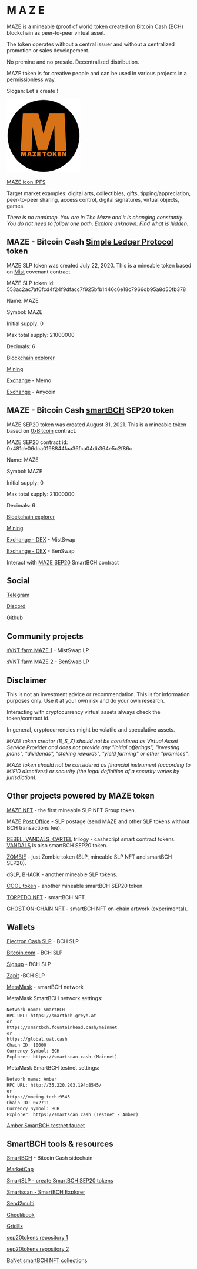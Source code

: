 # M A Z E

MAZE is a mineable (proof of work) token created on Bitcoin Cash (BCH) blockchain as peer-to-peer virtual asset.

The token operates without a central issuer and without a centralized promotion or sales developement.

No premine and no presale. Decentralized distribution.

MAZE token is for creative people and can be used in various projects in a permissionless way.

Slogan: Let`s create !

![MAZE icon](img/maze200.png)

[MAZE icon IPFS](https://gateway.pinata.cloud/ipfs/QmQtFFtwBfzNN5xjR4K7o8yiudK4FPhWMcsRM6pMg7WXFf)

Target market examples: digital arts, collectibles, gifts, tipping/appreciation, peer-to-peer sharing, access control, digital signatures, virtual objects, games.

_There is no roadmap. You are in The Maze and it is changing constantly. You do not need to follow one path. Explore unknown. Find what is hidden._

## MAZE - Bitcoin Cash [Simple Ledger Protocol](https://simpleledger.cash/) token

MAZE SLP token was created July 22, 2020. This is a mineable token based on [Mist](https://github.com/mazetoken/mminer/blob/main/Mistcoin-archive/Mistcoin.md) covenant contract.

MAZE SLP token id: 553ac2ac7af0fcd4f24f9dfacc7f925bfb1446c6e18c7966db95a8d50fb378

Name: MAZE

Symbol: MAZE

Initial supply: 0

Max total supply: 21000000

Decimals: 6

[Blockchain explorer](https://simpleledger.info/token/bb553ac2ac7af0fcd4f24f9dfacc7f925bfb1446c6e18c7966db95a8d50fb378)

[Mining](https://github.com/mazetoken/mminer)

[Exchange](https://memo.cash/token/bb553ac2ac7af0fcd4f24f9dfacc7f925bfb1446c6e18c7966db95a8d50fb378?for-sale) - Memo

[Exchange](https://anycoin.cash) - Anycoin

## MAZE - Bitcoin Cash [smartBCH](https://smartbch.org/) SEP20 token

MAZE SEP20 token was created August 31, 2021. This is a mineable token based on [0xBitcoin](https://0xbitcoin.org/#/) contract.

MAZE SEP20 contract id: 0x481de06dca0198844faa36fca04db364e5c2f86c

Name: MAZE

Symbol: MAZE

Initial supply: 0

Max total supply: 21000000

Decimals: 6

[Blockchain explorer](https://www.smartscan.cash/address/0x481de06dca0198844faa36fca04db364e5c2f86c)

[Mining](https://github.com/mazetoken/smartMaze)

[Exchange - DEX](https://mistswap.fi) - MistSwap

[Exchange - DEX](https://benswap.cash) - BenSwap


Interact with [MAZE SEP20](https://oneclickdapp.com/email-cosmos) SmartBCH contract


## Social

[Telegram](https://t.me/mazetokens)

[Discord](https://discord.gg/xkQGpqRwV2)

[Github](https://github.com/mazetoken)


## Community projects

[sVNT farm MAZE 1](https://svntfarm.netlify.app/farms/xMAZE-BCH) - MistSwap LP

[sVNT farm MAZE 2](https://svntfarm.netlify.app/farms/MAZE-BCH) - BenSwap LP


## Disclaimer

This is not an investment advice or recommendation. This is for information purposes only. Use it at your own risk and do your own research.

Interacting with cryptocurrency virtual assets always check the token/contract id.

In general, cryptocurrencies might be volatile and speculative assets.

_MAZE token creator (B_S_Z) should not be considered as Virtual Asset Service Provider and does not provide any "initial offerings", "investing plans", "dividends", "staking rewards", "yield farming" or other "promises"._

_MAZE token should not be considered as financial instrument (according to MiFID directives) or security (the legal definition of a security varies by jurisdiction)._


## Other projects powered by MAZE  token

[MAZE NFT](https://simpleledger.info/token/8678ad8c66cdcbdbb6e8f610fda055458b096c0f09a7fb6a18fe098343411f21) - the first mineable SLP NFT Group token.

MAZE [Post Office](https://mazepostage.herokuapp.com/) - SLP postage (send MAZE and other SLP tokens without BCH transactions fee).

[REBEL, VANDALS, CARTEL](https://github.com/mazetoken/SLP-smart-contract-tokens) trilogy - cashscript smart contract tokens. [VANDALS](https://vandalstoken.onuniverse.com) is also smartBCH SEP20 token.

[ZOMBIE](https://zombies.onuniverse.com) - just Zombie token (SLP, mineable SLP NFT and smartBCH SEP20).

dSLP, BHACK - another mineable SLP tokens.

[COOL token](https://github.com/mazetoken/cooltoken) - another mineable smartBCH SEP20 token.

[TORPEDO NFT](https://mazetoken.github.io/torpedoNFT) - smartBCH NFT.

[GHOST ON-CHAIN NFT](https://mazetoken.github.io/ghost) - smartBCH NFT on-chain artwork (experimental).


## Wallets

[Electron Cash SLP](https://github.com/simpleledger/Electron-Cash-SLP/releases/download/3.6.7-dev6/Electron-Cash-SLP-3.6.7-dev6-setup.exe) - BCH SLP

[Bitcoin.com](https://wallet.bitcoin.com/) - BCH SLP

[Signup](https://wallet.signup.cash/) - BCH SLP

[Zapit](https://zapit.io/) -BCH SLP

[MetaMask](https://metamask.io/) - smartBCH network

MetaMask SmartBCH network settings:

```
Network name: SmartBCH
RPC URL: https://smartbch.greyh.at
or
https://smartbch.fountainhead.cash/mainnet
or
https://global.uat.cash
Chain ID: 10000
Currency Symbol: BCH
Explorer: https://smartscan.cash (Mainnet)

```

MetaMask SmartBCH testnet settings:

```
Network name: Amber
RPC URL: http://35.220.203.194:8545/
or
https://moeing.tech:9545
Chain ID: 0x2711
Currency Symbol: BCH
Explorer: https://smartscan.cash (Testnet - Amber)

```

[Amber SmartBCH testnet faucet](http://34.92.246.27:8080/faucet)


## SmartBCH tools & resources

[SmartBCH](https://smartbch.org) - Bitcoin Cash sidechain

[MarketCap](https://marketcap.cash)

[SmartSLP - create SmartBCH SEP20 tokens](https://smartbch.fountainhead.cash/smartslp/)

[Smartscan - SmartBCH Explorer](https://smartscan.cash)

[Send2multi](https://send2multi.github.io/)

[Checkbook](https://www.checkbook.cash/)

[GridEx](https://www.gridex.cash/)

[sep20tokens repository 1](https://sep20tokens.github.io_)

[sep20tokens repository 2](https://zh.thedev.id/sep20tokens)

[BaNet smartBCH NFT collections ](https://ba.net/amkt-smartbch/collections.html)